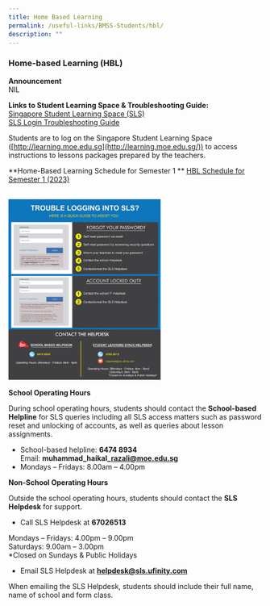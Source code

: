 ```yaml
---
title: Home Based Learning
permalink: /useful-links/BMSS-Students/hbl/
description: ""
---
```

### Home-based Learning (HBL)

**Announcement**
<br>NIL

**Links to Student Learning Space & Troubleshooting Guide:**<br>
[Singapore Student Learning Space (SLS)](https://vle.learning.moe.edu.sg/login)<br>
[SLS Login Troubleshooting Guide](https://static.learning.moe.edu.sg/UserGuide/login-troubleshooting.html)  

Students are to log on the Singapore Student Learning Space ([http://learning.moe.edu.sg](http://learning.moe.edu.sg/)) to access instructions to lessons packages prepared by the teachers.

**Home-Based Learning Schedule for Semester 1 
**
[HBL Schedule for Semester 1 (2023)](/files/HBL%20Schedule_Sem%201%202023_For%20Students.pdf)

<br>

<img src="/images/hbl.png" style="width:60%">

**School Operating Hours**

During school operating hours, students should contact the **School-based Helpline** for SLS queries including all SLS access matters such as password reset and unlocking of accounts, as well as queries about lesson assignments.

*   School-based helpline: **6474 8934**  
    Email: **muhammad\_haikal\_razali@moe.edu.sg**
*   Mondays – Fridays: 8.00am – 4.00pm

**Non-School Operating Hours**

Outside the school operating hours, students should contact the **SLS Helpdesk** for support.

*   Call SLS Helpdesk at **67026513**

Mondays – Fridays: 4.00pm – 9.00pm  
Saturdays: 9.00am – 3.00pm  
\*Closed on Sundays & Public Holidays

*   Email SLS Helpdesk at **helpdesk@sls.ufinity.com**

When emailing the SLS Helpdesk, students should include their full name, name of school and form class.